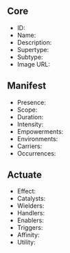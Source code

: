 ## Core
- <span class="text-field" data-tooltip="Text">ID</span>: 
- <span class="text-field" data-tooltip="Text">Name</span>: 
- <span class="text-field" data-tooltip="Text">Description</span>: 
- <span class="text-field" data-tooltip="Text">Supertype</span>: 
- <span class="text-field" data-tooltip="Text">Subtype</span>: 
- <span class="text-field" data-tooltip="Text">Image URL</span>: 

## Manifest
- <span class="text-field" data-tooltip="Text">Presence</span>: 
- <span class="text-field" data-tooltip="Text">Scope</span>: 
- <span class="number-field" data-tooltip="Number">Duration</span>: 
- <span class="text-field" data-tooltip="Text">Intensity</span>: 
- <span class="multi-link-field" data-tooltip="Multi Trait">Empowerments</span>: 
- <span class="multi-link-field" data-tooltip="Multi Location">Environments</span>: 
- <span class="multi-link-field" data-tooltip="Multi Species">Carriers</span>: 
- <span class="reverse-link-field" data-tooltip="Multi Event">Occurrences</span>: 

## Actuate
- <span class="text-field" data-tooltip="Text">Effect</span>: 
- <span class="link-field" data-tooltip="Single Object">Catalysts</span>: 
- <span class="multi-link-field" data-tooltip="Multi Character">Wielders</span>: 
- <span class="multi-link-field" data-tooltip="Multi Institution">Handlers</span>: 
- <span class="multi-link-field" data-tooltip="Multi Character">Enablers</span>: 
- <span class="multi-link-field" data-tooltip="Multi Construct">Triggers</span>: 
- <span class="multi-link-field" data-tooltip="Multi Phenomenon">Affinity</span>: 
- <span class="reverse-link-field" data-tooltip="Multi Ability">Utility</span>: 
